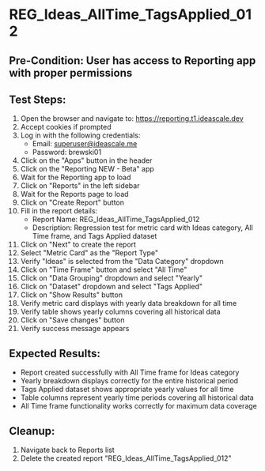 # REG_Ideas_AllTime_TagsApplied_012

## Pre-Condition: User has access to Reporting app with proper permissions

## Test Steps:
1. Open the browser and navigate to: https://reporting.t1.ideascale.dev
2. Accept cookies if prompted
3. Log in with the following credentials:
   - Email: superuser@ideascale.me
   - Password: brewski01
4. Click on the "Apps" button in the header
5. Click on the "Reporting NEW - Beta" app
6. Wait for the Reporting app to load
7. Click on "Reports" in the left sidebar
8. Wait for the Reports page to load
9. Click on "Create Report" button
10. Fill in the report details:
    - Report Name: REG_Ideas_AllTime_TagsApplied_012
    - Description: Regression test for metric card with Ideas category, All Time frame, and Tags Applied dataset
11. Click on "Next" to create the report
12. Select "Metric Card" as the "Report Type"
13. Verify "Ideas" is selected from the "Data Category" dropdown
14. Click on "Time Frame" button and select "All Time"
15. Click on "Data Grouping" dropdown and select "Yearly"
16. Click on "Dataset" dropdown and select "Tags Applied"
17. Click on "Show Results" button
18. Verify metric card displays with yearly data breakdown for all time
19. Verify table shows yearly columns covering all historical data
20. Click on "Save changes" button
21. Verify success message appears

## Expected Results:
- Report created successfully with All Time frame for Ideas category
- Yearly breakdown displays correctly for the entire historical period
- Tags Applied dataset shows appropriate yearly values for all time
- Table columns represent yearly time periods covering all historical data
- All Time frame functionality works correctly for maximum data coverage

## Cleanup:
1. Navigate back to Reports list
2. Delete the created report "REG_Ideas_AllTime_TagsApplied_012"